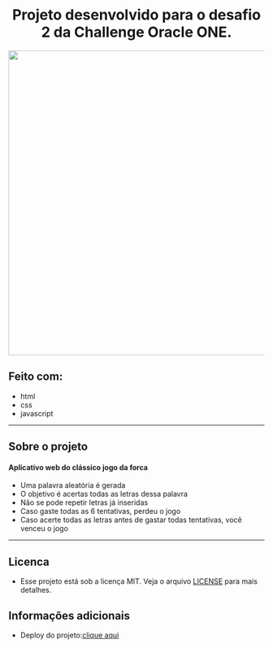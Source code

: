 <h1 align="center">Projeto desenvolvido para o desafio 2 da Challenge Oracle ONE.</h1>
<div align="center">
<img src="https://user-images.githubusercontent.com/91150002/185842279-c86a2d55-6f33-4680-8a9a-1c0e7ef0da39.png" width="600px" />
</div>



<div>
  <h2>Feito com:</h2>
  <ul>
    <li>html</li>
    <li>css</li>
    <li>javascript</li>
  </ul> 
</div>
<hr>
<h2>Sobre o projeto</h2>

<h4>Aplicativo web do clássico jogo da forca</h4>

<ul>
<li>Uma palavra aleatória é gerada</li>
<li>O objetivo é acertas todas as letras dessa palavra</li>
<li>Não se pode repetir letras já inseridas</li>
<li>Caso gaste todas as 6 tentativas, perdeu o jogo</li>
<li>Caso acerte todas as letras antes de gastar todas tentativas, você venceu o jogo</li>
</ul>
<hr>
<h2>Licenca</h2>
<ul>
<li><span>Esse projeto está sob a licença MIT. Veja o arquivo </span><a href="https://github.com/mfcastilho/challenge2-jogo-da-forca/blob/main/license">LICENSE</a><span> para mais detalhes.</span></li>
</ul>


<h2>Informações adicionais</h2>

 <ul>
  <li>Deploy do projeto:<a href="https://mfcastilho.github.io/challenge2-jogo-da-forca/">clique aqui</a></li></ul> 
 
